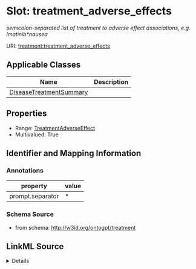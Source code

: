 # Slot: treatment_adverse_effects
_semicolon-separated list of treatment to adverse effect associations, e.g. Imatinib*nausea_


URI: [treatment:treatment_adverse_effects](http://w3id.org/ontogpt/treatments/treatment_adverse_effects)



<!-- no inheritance hierarchy -->




## Applicable Classes

| Name | Description |
| --- | --- |
[DiseaseTreatmentSummary](DiseaseTreatmentSummary.md) | 






## Properties

* Range: [TreatmentAdverseEffect](TreatmentAdverseEffect.md)
* Multivalued: True








## Identifier and Mapping Information





### Annotations

| property | value |
| --- | --- |
| prompt.separator | * |



### Schema Source


* from schema: http://w3id.org/ontogpt/treatment




## LinkML Source

<details>
```yaml
name: treatment_adverse_effects
annotations:
  prompt.separator:
    tag: prompt.separator
    value: '*'
description: semicolon-separated list of treatment to adverse effect associations,
  e.g. Imatinib*nausea
from_schema: http://w3id.org/ontogpt/treatment
rank: 1000
multivalued: true
alias: treatment_adverse_effects
owner: DiseaseTreatmentSummary
domain_of:
- DiseaseTreatmentSummary
range: TreatmentAdverseEffect

```
</details>